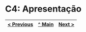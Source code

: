 # C4: Apresentação

<table>
<thead>
<tr>
<th align="left"><a href="https://github.com/TCM-TW02/trabalhofinal/blob/main/docs/c3.md">&lt; Previous</a></th>
<th align="center"><a href="https://github.com/TCM-TW02/trabalhofinal#report">^ Main</a></th>
<th align="right"><a href="">Next &gt;</a></th>
</tr>
</thead>
</table>


